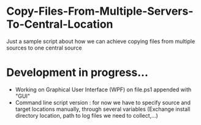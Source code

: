 # Copy-Files-From-Multiple-Servers-To-Central-Location
Just a sample script about how we can achieve copying files from multiple sources to one central source

# Development in progress...
- Working on Graphical User Interface (WPF) on file.ps1  appended with "GUI"
- Command line script version : for now we have to specify source and target locations manually, through several variables (Exchange install directory location, path to log files we need to collect,...)
